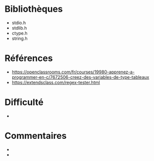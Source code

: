 # Bibliothèques
* stdio.h
* stdlib.h
* ctype.h
* string.h

# Références
* https://openclassrooms.com/fr/courses/19980-apprenez-a-programmer-en-c/7672506-creez-des-variables-de-type-tableaux
* https://extendsclass.com/regex-tester.html

# Difficulté
*

# Commentaires
* 
* 

